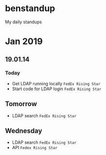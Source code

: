 # benstandup
My daily standups

# Jan 2019
## 19.01.14
### Today
- Get LDAP running locally `FedEx Rising Star`
- Start code for LDAP login `FedEx Rising Star`

## Tomorrow
- LDAP search `FedEx Rising Star`

## Wednesday
- LDAP search `FedEx Rising Star`
- API `Fedex Rising Star`
